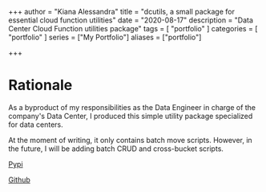 +++
author = "Kiana Alessandra"
title = "dcutils, a small package for essential cloud function utilities"
date = "2020-08-17"
description = "Data Center Cloud Function utilities package"
tags = [
    "portfolio"
]
categories = [
    "portfolio"
]
series = ["My Portfolio"]
aliases = ["portfolio"]

+++

# Rationale

As a byproduct of my responsibilities as the Data Engineer in charge of the company's Data Center, I produced this simple utility package specialized for data centers.

At the moment of writing, it only contains batch move scripts. However, in the future, I will be adding batch CRUD and cross-bucket scripts.

[Pypi](https://pypi.org/project/dcutils/0.3/)

[Github](https://github.com/K-Winkles/dcutils)
